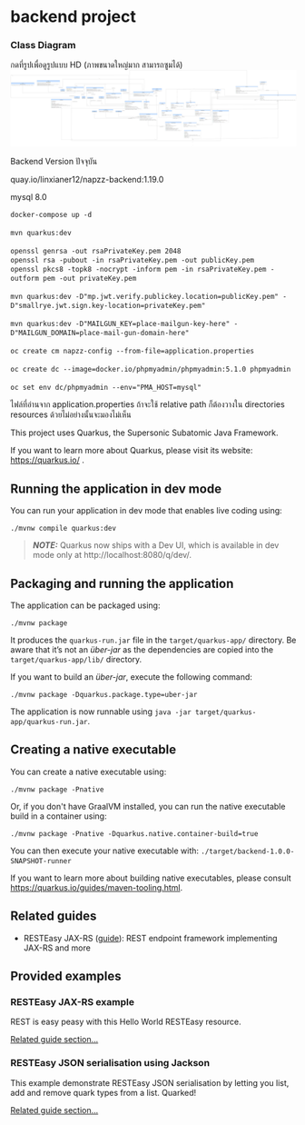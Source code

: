 # backend project

### Class Diagram
กดที่รูปเพื่อดูรูปแบบ HD (ภาพขนาดใหญ่มาก สามารถซูมได้)
![alt](asset/class-diagram-finalbackend.umlcd.png)

Backend Version ปัจจุบัน

quay.io/linxianer12/napzz-backend:1.19.0

mysql 8.0

```
docker-compose up -d

mvn quarkus:dev

openssl genrsa -out rsaPrivateKey.pem 2048
openssl rsa -pubout -in rsaPrivateKey.pem -out publicKey.pem
openssl pkcs8 -topk8 -nocrypt -inform pem -in rsaPrivateKey.pem -outform pem -out privateKey.pem

mvn quarkus:dev -D"mp.jwt.verify.publickey.location=publicKey.pem" -D"smallrye.jwt.sign.key-location=privateKey.pem"

mvn quarkus:dev -D"MAILGUN_KEY=place-mailgun-key-here" -D"MAILGUN_DOMAIN=place-mail-gun-domain-here"

oc create cm napzz-config --from-file=application.properties

oc create dc --image=docker.io/phpmyadmin/phpmyadmin:5.1.0 phpmyadmin

oc set env dc/phpmyadmin --env="PMA_HOST=mysql"

```
ไฟล์ที่อ่านจาก application.properties ถ้าจะใช้ relative path ก็ต้องวางใน directories resources ด้วยไม่อย่างนั้นจะมองไม่เห็น


This project uses Quarkus, the Supersonic Subatomic Java Framework.

If you want to learn more about Quarkus, please visit its website: https://quarkus.io/ .

## Running the application in dev mode

You can run your application in dev mode that enables live coding using:
```shell script
./mvnw compile quarkus:dev
```

> **_NOTE:_**  Quarkus now ships with a Dev UI, which is available in dev mode only at http://localhost:8080/q/dev/.

## Packaging and running the application

The application can be packaged using:
```shell script
./mvnw package
```
It produces the `quarkus-run.jar` file in the `target/quarkus-app/` directory.
Be aware that it’s not an _über-jar_ as the dependencies are copied into the `target/quarkus-app/lib/` directory.

If you want to build an _über-jar_, execute the following command:
```shell script
./mvnw package -Dquarkus.package.type=uber-jar
```

The application is now runnable using `java -jar target/quarkus-app/quarkus-run.jar`.

## Creating a native executable

You can create a native executable using: 
```shell script
./mvnw package -Pnative
```

Or, if you don't have GraalVM installed, you can run the native executable build in a container using: 
```shell script
./mvnw package -Pnative -Dquarkus.native.container-build=true
```

You can then execute your native executable with: `./target/backend-1.0.0-SNAPSHOT-runner`

If you want to learn more about building native executables, please consult https://quarkus.io/guides/maven-tooling.html.

## Related guides

- RESTEasy JAX-RS ([guide](https://quarkus.io/guides/rest-json)): REST endpoint framework implementing JAX-RS and more

## Provided examples

### RESTEasy JAX-RS example

REST is easy peasy with this Hello World RESTEasy resource.

[Related guide section...](https://quarkus.io/guides/getting-started#the-jax-rs-resources)

### RESTEasy JSON serialisation using Jackson

This example demonstrate RESTEasy JSON serialisation by letting you list, add and remove quark types from a list. Quarked!

[Related guide section...](https://quarkus.io/guides/rest-json#creating-your-first-json-rest-service)
